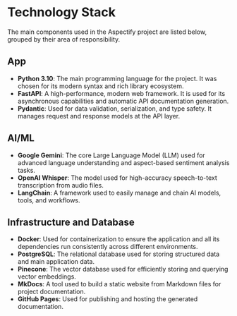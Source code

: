 # Technology Stack

The main components used in the Aspectify project are listed below, grouped by their area of responsibility.

## App

- **Python 3.10**: The main programming language for the project. It was chosen for its modern syntax and rich library ecosystem.
- **FastAPI**: A high-performance, modern web framework. It is used for its asynchronous capabilities and automatic API documentation generation.
- **Pydantic**: Used for data validation, serialization, and type safety. It manages request and response models at the API layer.

## AI/ML

- **Google Gemini**: The core Large Language Model (LLM) used for advanced language understanding and aspect-based sentiment analysis tasks.
- **OpenAI Whisper**: The model used for high-accuracy speech-to-text transcription from audio files.
- **LangChain**: A framework used to easily manage and chain AI models, tools, and workflows.

## Infrastructure and Database

- **Docker**: Used for containerization to ensure the application and all its dependencies run consistently across different environments.
- **PostgreSQL**: The relational database used for storing structured data and main application data.
- **Pinecone**: The vector database used for efficiently storing and querying vector embeddings.
- **MkDocs**: A tool used to build a static website from Markdown files for project documentation.
- **GitHub Pages**: Used for publishing and hosting the generated documentation.